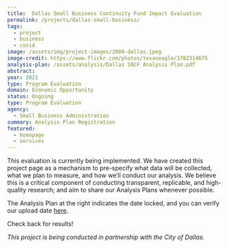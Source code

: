 ```yaml
---
title:  Dallas Small Business Continuity Fund Impact Evaluation
permalink: /projects/dallas-small-business/
tags: 
  - project  
  - business
  - covid
image: /assets/img/project-images/2008-dallas.jpeg
image-credit: https://www.flickr.com/photos/texaseagle/3782314675
analysis-plan: /assets/analysis/Dallas SBCF Analysis Plan.pdf
abstract:  
year: 2021
type: Program Evaluation
domain: Economic Opportunity
status: Ongoing
type: Program Evaluation
agency: 
  - Small Business Administration
summary: Analysis Plan Registration
featured: 
  - homepage
  - services
---
```


This evaluation is currently being implemented. We have created this project page as a mechanism to pre-specify what data will be collected, what we plan to measure, and how we’ll conduct our analysis. We believe this is a critical component of conducting transparent, replicable, and high-quality research; and aim to share our Analysis Plans whenever possible.

The Analysis Plan at the right indicates the date locked, and you can verify our upload date <a href="https://github.com/gsa-oes/office-of-evaluation-sciences/commits/master/assets/analysis/Dallas SBCF Analysis Plan.pdf">here</a>. 

Check back for results!

*This project is being conducted in partnership with the City of Dallas.*
